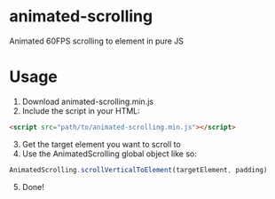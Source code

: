# animated-scrolling
Animated 60FPS scrolling to element in pure JS

# Usage
1. Download animated-scrolling.min.js
2. Include the script in your HTML:
```html
<script src="path/to/animated-scrolling.min.js"></script>
```
3. Get the target element you want to scroll to
4. Use the AnimatedScrolling global object like so:
```javascript
AnimatedScrolling.scrollVerticalToElement(targetElement, padding)
```
5. Done!
